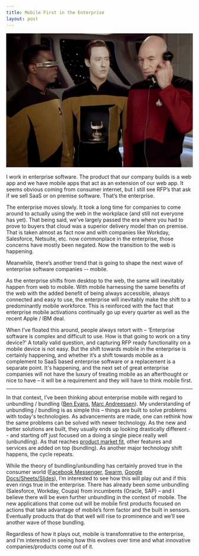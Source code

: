 ```yaml
---
title: Mobile First in the Enterprise
layout: post
---
```


![star-trek-phone](/images/star-trek-phone.jpg)

I work in enterprise software. The product that our company builds is a web app and we have mobile apps that act as an extension of our web app. It seems obvious coming from consumer internet, but I still see RFP’s that ask if we sell SaaS or on premise software. That’s the enterprise. 

The enterprise moves slowly. It took a long time for companies to come around to actually using the web in the workplace (and still not everyone has yet). That being said, we’ve largely passed the era where you had to prove to buyers that cloud was a superior delivery model than on premise. That is taken almost as fact now and with companies like Workday, Salesforce, Netsuite, etc. now commonplace in the enterprise, those concerns have mostly been negated. Now the transition to the web is happening.

Meanwhile, there’s another trend that is going to shape the next wave of enterprise software companies -- mobile.

As the enterprise shifts from desktop to the web, the same will inevitably happen from web to mobile. With mobile harnessing the same benefits of the web with the added benefit of being always accessible, always connected and easy to use, the enterprise will inevitably make the shift to a predominantly mobile workforce. This is reinforced with the fact that enterprise mobile activations continually go up every quarter as well as the recent Apple / IBM deal.

When I’ve floated this around, people always retort with – ‘Enterprise software is complex and difficult to use. How is that going to work on a tiny device?’ A totally valid question, and capturing RFP ready functionality on a mobile device is not easy. But the shift towards mobile in the enterprise is certainly happening, and whether it’s a shift towards mobile as a complement to SaaS based enterprise software or a replacement is a separate point. It's happening, and the next set of great enterprise companies will not have the luxury of treating mobile as an afterthought or nice to have – it will be a requirement and they will have to think mobile first.

<hr>

In that context, I’ve been thinking about enterprise mobile with regard to unbundling / bundling ([Ben Evans](http://ben-evans.com/benedictevans/2014/8/1/app-unbundling-search-and-discovery), [Marc Andreessen](http://blogs.hbr.org/2014/06/how-to-succeed-in-business-by-bundling-and-unbundling/)). My understanding of unbundling / bundling is as simple this – things are built to solve problems with today's technologies. As advancements are made, one can rethink how the same problems can be solved with newer technology. As the new and better solutions are built, they usually ends up looking drastically different -- and starting off just focused on a doing a single piece really well (unbundling). As that reaches [product market fit](http://web.archive.org/web/20070701074943/http://blog.pmarca.com/2007/06/the-pmarca-gu-2.html), other features and services are added on top (bundling). As another major technology shift happens, the cycle repeats.

While the theory of bundling/unbundling has certainly proved true in the consumer world ([Facebook Messenger](https://www.facebook.com/mobile/messenger), [Swarm](https://www.swarmapp.com/), [Google Docs/Sheets/Slides](http://googledrive.blogspot.com/2014/04/docssheetsapps.html)), I’m interested to see how this will play out and if this even rings true in the enterprise. There has already been some unbundling (Salesforce, Workday, Coupa) from incumbents (Oracle, SAP) – and I believe there will be even further unbundling in the context of mobile. The new applications that come out will be mobile first products focused on actions that take advantage of mobile’s form factor and the built in sensors. Eventually products that do that well will rise to prominence and we’ll see another wave of those bundling.

Regardless of how it plays out, mobile is transfomrative to the enterprise, and I'm interested in seeing how this evolves over time and what innovative companies/products come out of it.
